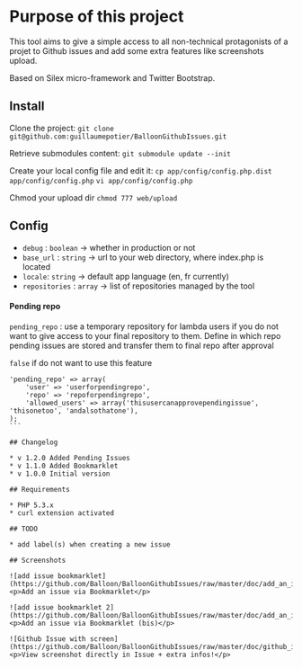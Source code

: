 # Purpose of this project

This tool aims to give a simple access to all non-technical protagonists of a projet to Github issues and add some extra features like screenshots upload.

Based on Silex micro-framework and Twitter Bootstrap.

## Install

Clone the project:
`git clone git@github.com:guillaumepotier/BalloonGithubIssues.git`

Retrieve submodules content:
`git submodule update --init`

Create your local config file and edit it:
`cp app/config/config.php.dist app/config/config.php`
`vi app/config/config.php`

Chmod your upload dir
`chmod 777 web/upload`

## Config

* `debug` : `boolean` -> whether in production or not
* `base_url` : `string` -> url to your web directory, where index.php is located
* `locale`: `string` -> default app language (en, fr currently)
* `repositories` : `array` -> list of repositories managed by the tool

#### Pending repo
`pending_repo` : use a temporary repository for lambda users if you do not want to give access to your final repository to them. Define in which repo pending issues are stored and transfer them to final repo after approval

`false` if do not want to use this feature

````
'pending_repo' => array(
    'user' => 'userforpendingrepo',
    'repo' => 'repoforpendingrepo',
    'allowed_users' => array('thisusercanapprovependingissue', 'thisonetoo', 'andalsothatone'),
);
```

## Changelog

* v 1.2.0 Added Pending Issues
* v 1.1.0 Added Bookmarklet
* v 1.0.0 Initial version

## Requirements

* PHP 5.3.x
* curl extension activated

## TODO

* add label(s) when creating a new issue

## Screenshots

![add issue bookmarklet](https://github.com/Balloon/BalloonGithubIssues/raw/master/doc/add_an_issue.png)
<p>Add an issue via Bookmarklet</p>

![add issue bookmarklet 2](https://github.com/Balloon/BalloonGithubIssues/raw/master/doc/add_an_issue_2.png)
<p>Add an issue via Bookmarklet (bis)</p>

![Github Issue with screen](https://github.com/Balloon/BalloonGithubIssues/raw/master/doc/github_issue.png)
<p>View screenshot directly in Issue + extra infos!</p>